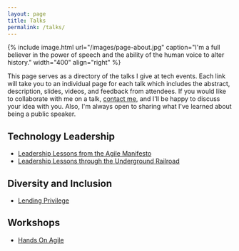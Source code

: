 ```yaml
---
layout: page
title: Talks
permalink: /talks/
---
```


{% include image.html url="/images/page-about.jpg" caption="I'm a full believer in the power of speech and the ability of the human voice to alter history." width="400" align="right" %}

This page serves as a directory of the talks I give at tech events. Each link will take you to an individual page for each talk which includes the abstract, description, slides, videos, and feedback from attendees. If you would like to collaborate with me on a talk, [contact me](/contact/), and I'll be happy to discuss your idea with you. Also, I'm always open to sharing what I've learned about being a public speaker.


## Technology Leadership

* [Leadership Lessons from the Agile Manifesto](/talks/leadership-lessons-from-the-agile-manifesto/)
* [Leadership Lessons through the Underground Railroad](/talks/leadership-through-the-underground-railroad/)


## Diversity and Inclusion

* [Lending Privilege](/talks/lending-privilege/)

## Workshops

* [Hands On Agile](/talks/hands-on-agile-workshop/)
